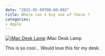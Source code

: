 ```yaml
---
date: "2015-05-09T00:00:00Z"
title: Where can I buy one of these ?
categories:
- Apple
---
```


[![iMac Desk Lamp](http://i.imgur.com/SGO1q.jpg)](https://www.pinterest.com/pin/322148179569722698/ "iMac Desk Lamp") iMac Desk Lamp

This is so cool... Would love this for my desk.
